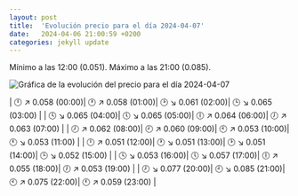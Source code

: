```yaml
---
layout: post
title:  'Evolución precio para el día 2024-04-07'
date:   2024-04-06 21:00:59 +0200
categories: jekyll update
---
```

Mínimo a las 12:00 (0.051). Máximo a las 21:00 (0.085). 

![Gráfica de la evolución del precio para el día 2024-04-07](url)


| 🕛 ↗ 0.058 (00:00)| 🕐 ↗ 0.058 (01:00)| 🕑 ↘ 0.061 (02:00)| 🕒 ↘ 0.065 (03:00) | 
| 🕓 ↘ 0.065 (04:00)| 🕔 ↘ 0.065 (05:00)| 🕕 ↗ 0.064 (06:00)| 🕖 ↗ 0.063 (07:00) | 
| 🕗 ↗ 0.062 (08:00)| 🕘 ↗ 0.060 (09:00)| 🕙 ↗ 0.053 (10:00)| 🕚 ↘ 0.053 (11:00) | 
| 🕛 ↗ 0.051 (12:00)| 🕐 ↘ 0.051 (13:00)| 🕑 ↘ 0.051 (14:00)| 🕒 ↘ 0.052 (15:00) | 
| 🕓 ↘ 0.053 (16:00)| 🕔 ↘ 0.057 (17:00)| 🕕 ↗ 0.055 (18:00)| 🕖 ↗ 0.053 (19:00) | 
| 🕗 ↘ 0.077 (20:00)| 🕘 ↘ 0.085 (21:00)| 🕙 ↗ 0.075 (22:00)| 🕚 ↗ 0.059 (23:00) | 
 

